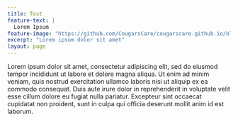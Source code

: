 ```yaml
---
title: Test
feature-text: |
  Lorem Ipsum
feature-image: "https://github.com/CougarsCare/cougarscare.github.io/blob/master/assets/images/greythanksgiving.jpeg?raw=true"
excerpt: "Lorem ipsum dolor sit amet"
layout: page
---
```

<div id="lorem-ipsum-div">
Lorem ipsum dolor sit amet, consectetur adipiscing elit, sed do eiusmod tempor incididunt ut labore et dolore magna aliqua.
Ut enim ad minim veniam, quis nostrud exercitation ullamco laboris nisi ut aliquip ex ea commodo consequat.
Duis aute irure dolor in reprehenderit in voluptate velit esse cillum dolore eu fugiat nulla pariatur.
Excepteur sint occaecat cupidatat non proident, sunt in culpa qui officia deserunt mollit anim id est laborum.
</div>
